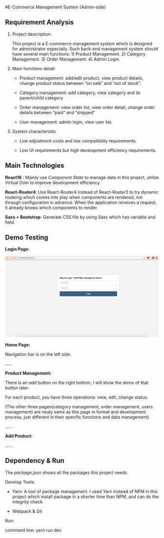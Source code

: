 #E-Commerce Management System (Admin-side)

## Requirement Analysis

1. Project description:

   This project is a E-commerce management system which is designed for administrator especially. Such back-end management system should have several main functions: 1) Product Management. 2) Category Management. 3) Order Management. 4) Admin Login.

2. Main functions detail:

   * Product management: add/edit product, view product details, change product status between “on sale” and “out of stock”.

   * Category management: add category, view category and its parent/child category

   * Order management: view order list, view order detail, change order details between “paid” and “shipped”

   * User management: admin login, view user list.

3. System characteristic

   * Low adjustment costs and low compatibility requirements.

   * Low UI requirements but high development efficiency requirements.



## Main Technologies 

**React16** : Mainly use *Component State* to manage data in this project, utilize Virtual Dom to improve development efficiency. 

**React-Router4**: Use React-Router4 instead of React-Router3 to try dynamic routeing which comes into play when components are rendered, not through configuration in advance. When the application receives a request, it already knows which components to render. 

**Sass + Bootstrap**: Generate CSS file by using Sass which has variable and field.



## Demo Testing

**Login Page:**

![login-page](readimg/login-page.png)

**Home Page:**

Navigation bar is on the left side.

<img src="/Users/hukening/Documents/develop/muke/do/E-Commerce_management_system/home-page.png" alt="home-page" style="zoom: 25%;" />



**Product Management:**

There is an *add* button on the right bottom, I will show the demo of that button later.

For each product, you have three operations: view, edit, change status.

(The other three pages(category management, order management, users management) are nealy same as this page in format and development process, just different in their specific functions and data management)

<img src="/Users/hukening/Desktop/product-list.png" alt="product-list" style="zoom:25%;" />

**Add Product:**

<img src="/Users/hukening/Desktop/add-product.png" alt="add-product" style="zoom:25%;" />



## Dependency & Run

The *package.json* shows all the packages this project needs.

Develop Tools:

* Yarn: A tool of package management. I used Yarn instead of NPM in this project which install package in a shorter time than NPM, and can do the integrity check.

* Webpack & Git

Run:

command line:    yarn run dev













